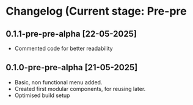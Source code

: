 # Changelog (Current stage: Pre-pre
## 0.1.1-pre-pre-alpha [22-05-2025]
- Commented code for better readability

## 0.1.0-pre-pre-alpha [21-05-2025]
- Basic, non functional menu added.
- Created first modular components, for reusing later.
- Optimised build setup
